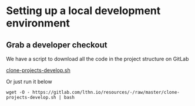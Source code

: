 # Setting up a local development environment

## Grab a developer checkout

We have a script to download all the code in the project structure on GitLab

[clone-projects-develop.sh](https://gitlab.com/lthn.io/resources/-/blob/master/clone-projects-develop.sh)

Or just run it below 

```shell
wget -O - https://gitlab.com/lthn.io/resources/-/raw/master/clone-projects-develop.sh | bash
```